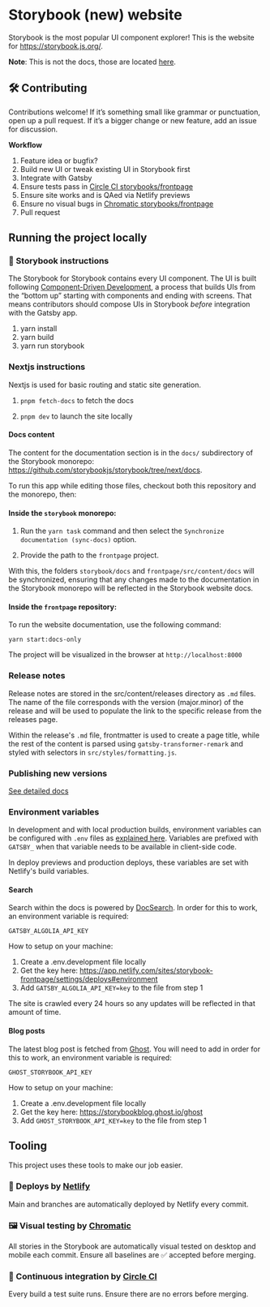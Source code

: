 # Storybook (new) website

Storybook is the most popular UI component explorer! This is the website for https://storybook.js.org/.

**Note**: This is not the docs, those are located [here](https://github.com/storybooks/storybook/tree/next/docs).

## 🛠 Contributing

Contributions welcome! If it’s something small like grammar or punctuation, open up a pull request. If it’s a bigger change or new feature, add an issue for discussion.

**Workflow**

1. Feature idea or bugfix?
2. Build new UI or tweak existing UI in Storybook first
3. Integrate with Gatsby
4. Ensure tests pass in [Circle CI storybooks/frontpage](https://circleci.com/gh/storybooks/frontpage)
5. Ensure site works and is QAed via Netlify previews
6. Ensure no visual bugs in [Chromatic storybooks/frontpage](https://www.chromatic.com/builds?appId=5be26744d2f6250024a9117d)
7. Pull request

## Running the project locally

### 📕 Storybook instructions

The Storybook for Storybook contains every UI component. The UI is built following [Component-Driven Development](https://blog.hichroma.com/component-driven-development-ce1109d56c8e), a process that builds UIs from the “bottom up” starting with components and ending with screens. That means contributors should compose UIs in Storybook _before_ integration with the Gatsby app.

1. yarn install
2. yarn build
3. yarn run storybook

### Nextjs instructions

Nextjs is used for basic routing and static site generation.

1. `pnpm fetch-docs` to fetch the docs

2. `pnpm dev` to launch the site locally

#### Docs content

The content for the documentation section is in the `docs/` subdirectory of the Storybook monorepo: https://github.com/storybookjs/storybook/tree/next/docs.

To run this app while editing those files, checkout both this repository and the monorepo, then:

#### Inside the `storybook` monorepo:

1. Run the `yarn task` command and then select the `Synchronize documentation (sync-docs)` option.

2. Provide the path to the `frontpage` project.

With this, the folders `storybook/docs` and `frontpage/src/content/docs` will be synchronized, ensuring that any changes made to the documentation in the Storybook monorepo will be reflected in the Storybook website docs.

#### Inside the `frontpage` repository:

To run the website documentation, use the following command:

```
yarn start:docs-only
```

The project will be visualized in the browser at `http://localhost:8000`

### Release notes

Release notes are stored in the src/content/releases directory as `.md` files. The name of the file corresponds with the version (major.minor) of the release and will be used to populate the link to the specific release from the releases page.

Within the release's `.md` file, frontmatter is used to create a page title, while the rest of the content is parsed using `gatsby-transformer-remark` and styled with selectors in `src/styles/formatting.js`.

### Publishing new versions

[See detailed docs](docs/versioning.md)

### Environment variables

In development and with local production builds, environment variables can be configured with `.env` files as [explained here](https://www.gatsbyjs.com/docs/environment-variables/#client-side-javascript). Variables are prefixed with `GATSBY_` when that variable needs to be available in client-side code.

In deploy previews and production deploys, these variables are set with Netlify's build variables.

#### Search

Search within the docs is powered by [DocSearch](https://docsearch.algolia.com/). In order for this to work, an environment variable is required:

`GATSBY_ALGOLIA_API_KEY`

How to setup on your machine:

1. Create a .env.development file locally
2. Get the key here: https://app.netlify.com/sites/storybook-frontpage/settings/deploys#environment
3. Add `GATSBY_ALGOLIA_API_KEY=key` to the file from step 1

The site is crawled every 24 hours so any updates will be reflected in that amount of time.

#### Blog posts

The latest blog post is fetched from [Ghost](https://ghost.org). You will need to add in order for this to work, an environment variable is required:

`GHOST_STORYBOOK_API_KEY`

How to setup on your machine:

1. Create a .env.development file locally
2. Get the key here: https://storybookblog.ghost.io/ghost
3. Add `GHOST_STORYBOOK_API_KEY=key` to the file from step 1

## Tooling

This project uses these tools to make our job easier.

### 💫 Deploys by [Netlify](https://netlify.com)

Main and branches are automatically deployed by Netlify every commit.

### 🖼 Visual testing by [Chromatic](https://www.chromatic.com/library?appId=5be26744d2f6250024a9117d)

All stories in the Storybook are automatically visual tested on desktop and mobile each commit. Ensure all baselines are ✅ accepted before merging.

### 🚦 Continuous integration by [Circle CI](https://circleci.com/gh/storybookjs/frontpage)

Every build a test suite runs. Ensure there are no errors before merging.
